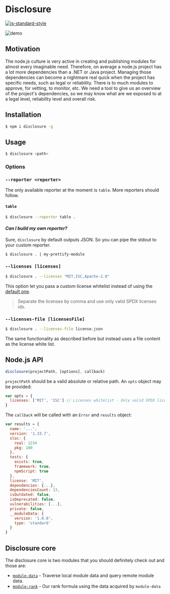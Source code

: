 # Disclosure
[![js-standard-style](https://img.shields.io/badge/code%20style-standard-brightgreen.svg?style=flat)](https://github.com/feross/standard)

![demo](https://cloud.githubusercontent.com/assets/6867996/15426687/e20a768c-1e87-11e6-8e55-8eeb58eb0e5f.gif)
## Motivation

The node.js culture is very active in creating and publishing modules for almost every imaginable need. Therefore, on average a node.js project has a lot more dependencies than a .NET or Java project. Managing those dependencies can become a nightmare real quick when the project has specific needs, such as legal or reliability. There is to much modules to approve, for vetting, to monitor, etc. We need a tool to give us an overview of the project's dependencies, so we may know what are we exposed to at a legal level, reliability level and overall risk.

## Installation
```bash
$ npm i disclosure -g
```

## Usage
```bash
$ disclosure <path>
```

### Options

### `--reporter <reporter>`

The only available reporter at the moment is `table`. More reporters should follow.

#### `table`
```bash
$ disclosure --reporter table .
```

#### _Can I build my own reporter?_
Sure, `disclosure` by default outputs JSON. So you can pipe the stdout to your custom reporter.

```bash
$ disclosure . | my-prettify-module
```

### `--licenses [licenses]`
```bash
$ disclosure . --licenses "MIT,ISC,Apache-2.0"
```

This option let you pass a custom license whitelist instead of using the [default one](https://github.com/yldio/module-rank/blob/master/lib/licenses-whitelist.js).

> Separate the licenses by comma and use only valid SPDX licenses ids.

### `--licenses-file [licensesFile]`
```bash
$ disclosure . --licenses-file license.json
```

The same functionality as described before but instead uses a file content as the license white list.

## Node.js API

```js
disclosure(projectPath, [options], callback)
```

`projectPath` should be a valid absolute or relative path. An `opts` object may be provided:

```js
var opts = {
  licenses: ['MIT', 'ISC'] // Licenses whitelist - Only valid SPDX licenses ids
}
```

The `callback` will be called with an `Error` and `results` object:

```js
var results = {
  name: '...',
  version: '1.33.7',
  sloc: {
    real: 1234
    pkg: 100
  },
  tests: {
    exists: true,
    framework: true,
    npmScript: true
  },
  license: 'MIT',
  dependencies: {...},
  dependenciesCount: 13,
  isOutdated: false,
  isDeprecated: false,
  vulnerabilities: [...],
  private: false,
  __moduleData: {
    version: '1.0.0',
    type: 'standard'
  }
}
```

## Disclosure core
The disclosure core is two modules that you should definitely check out and those are:

- [`module-data`](https://github.com/yldio/module-data) - Traverse local module data and query remote module data.
- [`module-rank`](https://github.com/yldio/module-rank) - Our rank formula using the data acquired by `module-data`
